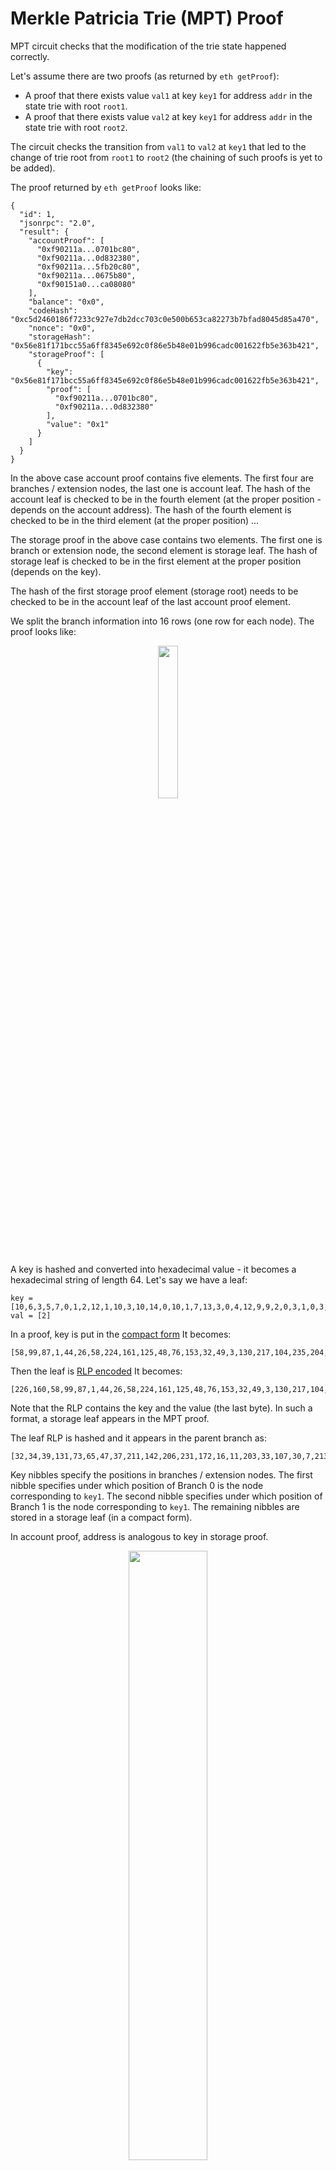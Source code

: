 # Merkle Patricia Trie (MPT) Proof

MPT circuit checks that the modification of the trie state happened correctly.

Let's assume there are two proofs (as returned by `eth getProof`):

- A proof that there exists value `val1` at key `key1` for address `addr` in the state trie with root `root1`.
- A proof that there exists value `val2` at key `key1` for address `addr` in the state trie with root `root2`.

The circuit checks the transition from `val1` to `val2` at `key1` that led to the change
of trie root from `root1` to `root2` (the chaining of such proofs is yet to be added).

The proof returned by `eth getProof` looks like:

```
{
  "id": 1,
  "jsonrpc": "2.0",
  "result": {
    "accountProof": [
      "0xf90211a...0701bc80",
      "0xf90211a...0d832380",
      "0xf90211a...5fb20c80",
      "0xf90211a...0675b80",
      "0xf90151a0...ca08080"
    ],
    "balance": "0x0",
    "codeHash": "0xc5d2460186f7233c927e7db2dcc703c0e500b653ca82273b7bfad8045d85a470",
    "nonce": "0x0",
    "storageHash": "0x56e81f171bcc55a6ff8345e692c0f86e5b48e01b996cadc001622fb5e363b421",
    "storageProof": [
      {
        "key": "0x56e81f171bcc55a6ff8345e692c0f86e5b48e01b996cadc001622fb5e363b421",
        "proof": [
          "0xf90211a...0701bc80",
          "0xf90211a...0d832380"
        ],
        "value": "0x1"
      }
    ]
  }
}
```

In the above case account proof contains five elements.
The first four are branches / extension nodes, the last one is account leaf.
The hash of the account leaf is checked to
be in the fourth element (at the proper position - depends on the account address).
The hash of the fourth element is checked to be in the third element (at the proper position) ...

The storage proof in the above case contains two elements.
The first one is branch or extension node, the second element is storage leaf.
The hash of storage leaf is checked to
be in the first element at the proper position (depends on the key).

The hash of the first storage proof element (storage root) needs to be checked
to be in the account leaf of the last account proof element.

We split the branch information into 16 rows (one row for each node). The proof looks like:

<p align="center">
  <img src="./img/proof.png?raw=true" width="25%">
</p>

A key is hashed and converted into hexadecimal value - it becomes a hexadecimal string of
length 64.
Let's say we have a leaf:

```
key = [10,6,3,5,7,0,1,2,12,1,10,3,10,14,0,10,1,7,13,3,0,4,12,9,9,2,0,3,1,0,3,8,2,13,9,6,8,14,11,12,12,4,11,1,7,7,1,15,4,1,12,6,11,3,0,4,2,0,5,11,5,7,0,16]
val = [2]
```

In a proof, key is put in the
[compact form](https://github.com/ethereum/go-ethereum/blob/master/trie/hasher.go#L110)
It becomes:

```
[58,99,87,1,44,26,58,224,161,125,48,76,153,32,49,3,130,217,104,235,204,75,23,113,244,28,107,48,66,5,181,112]
```

Then the leaf is
[RLP encoded](https://github.com/ethereum/go-ethereum/blob/master/trie/hasher.go#L157)
It becomes:

```
[226,160,58,99,87,1,44,26,58,224,161,125,48,76,153,32,49,3,130,217,104,235,204,75,23,113,244,28,107,48,66,5,181,112,2]
```

Note that the RLP contains the key and the value (the last byte). In such a format, a storage
leaf appears in the MPT proof.

The leaf RLP is hashed and it appears in the parent branch as:

```
[32,34,39,131,73,65,47,37,211,142,206,231,172,16,11,203,33,107,30,7,213,226,2,174,55,216,4,117,220,10,186,68]
```

Key nibbles specify the positions in branches / extension nodes.
The first nibble specifies under which position of Branch 0 is the node
corresponding to `key1`.
The second nibble specifies under which position of Branch 1 is the node
corresponding to `key1`. The remaining nibbles are stored in a storage leaf
(in a compact form).

In account proof, address is analogous to key in storage proof.

<p align="center">
  <img src="./img/address_key.png?raw=true" width="50%">
</p>

In the above case, we have three branches / extension nodes in the account proof.
Let's say `addr` turns into nibbles `3 b a ...` That would mean the position (named `modified_node`) of the underlying proof element is:

- 3 in Branch 0
- 11 in Branch 1
- 10 in Branch 2

For the storage part, we have two branches / extension nodes.
Let's say `key1` turns into nibbles `a 2 ...` That would mean the position (named `modified_node`) of the underlying storage leaf is:

- 10 in Branch 0
- 2 in Branch 1

If we make a change at `key1` from `val1` to `val2` and obtain a proof after this change,
the proof will be different from the first only at `modified_node` positions.

To check the transition from `root1` to `root2` caused at `key1`, MPT circuit checks that both
proofs are the same except at the nodes that correspond to `key1` path
(hexadecimal characters presenting `modified_node`).

In proof 1, the root of account Branch 0 needs to be `root1`.
In proof 2, the root of account Branch 0 needs to be `root2`.
Also, it needs to be checked that the nodes differ only at indexes that
correspond to `key1` path.

To implement the constraints above, the two proofs are put in parallel in MPT rows.
Each branch row contains information of branch node from proof 1 and as well as from proof 2:

<p align="center">
  <img src="./img/mpt.png?raw=true" width="75%">
</p>

Proof 1 is on the left side, proof 2 is on the right side.

## Circuit Layout

The two parallel proofs are called S proof and C proof in the MPT circuit layout.

The first 34 columns are for the S proof.
The next 34 columns are for the C proof.
The remaining columns are selectors, for example, for specifying whether the
row is branch node or leaf node.

34 columns presents 2 + 32. 32 columns are used because this is the length
of hash output.
Note that, for example, each branch node is given in a hash format -
it occupies 32 positions.
The first 2 columns are RLP specific as we will see below.

In the codebase, the columns are named:

- `s_rlp1`
- `s_rlp2`
- `s_advices` (32 columns)
- `c_rlp1`
- `c_rlp2`
- `c_advices` (32 columns)

### Branch

Branch comprises 19 rows:

- 1 init row with some RLP specific data and some selectors
- 16 node rows
- 2 extension node rows

Branch:

<p align="center">
  <img src="./img/branch_diagram.png?raw=true" width="50%">
</p>

Extension node:

<p align="center">
  <img src="./img/extension_node.png?raw=true" width="50%">
</p>

![branch](./img/branch.png)

The picture presents a branch which has 14 empty nodes and 2 non-empty nodes.
The last two rows are all zeros because this is a regular branch,
not an extension node.

Non-empty nodes are at positions 3 and 11. Position 11 corresponds to the key (that
means the key nibble that determines the position of a node in this branch is 11).

`s_advices/c_advices` present the hash of a branch child/node.

One can observe that in position 3: `s_advices = c_advices`,
while in position 11: `s_advices != c_advices`.

That is because this is due to the modification at `key1` from `val1` to `val2`,
the nibble 11 corresponds to `key1`.

We need `s_advices/c_advices` for two things:

- to compute the overall branch RLC (to be able to check the hash of a branch)
- to check whether `s_advices/c_advices` (at `is_modified` position)
  present the hash of the next element in a proof

Branch in parent:

<p align="center">
  <img src="./img/branch_in_parent.png?raw=true" width="50%">
</p>

Extension node in parent:

<p align="center">
  <img src="./img/extension_in_parent.png?raw=true" width="50%">
</p>

Hash lookup looks like (for example for branch S):

```
lookup(S branch RLC, S branch length, s_advices RLC at the is_modified position in parent branch)
```

TODO: instead of 32 columns for `*_advices`, use only the RLC of `*_advices`.
To integrate `*_advices` RLC into the computation of the whole branch RLC, we
just need to compute `mult * *_advices_RLC` and add this to the current RLC value.

The layout then be simply:
`s_rlp1, s_rlp2, s_node_rlc, c_rlp1, c_rlp2, c_node_rlc`

Columns (not shown in picture or table):

- `key_rlc_mult`
- `key_rlc`
- `sel1`
- `sel2`

Whether the factor 16 is used or not is determined by `sel1/sel2` columns.
`sel1/sel2` are boolean values and it holds `sel1 + sel2 = 1`.
The constraints for `sel1/sel2` are implemented in `BranchKeyChip`.

#### Branch init row

The first two columns specify whether S branch has two or three RLP meta bytes
(these bytes specify the length of the stream):

- `1, 0` means two RLP meta bytes
- `0, 1` means three RLP meta bytes

For example, a branch with two RLP meta bytes starts like:
`248, 81, 128, 128,... `
This means there are 81 bytes from position two onward in the branch RLP stream.

To check whether the length of the stream correspond to the length specified
with the RLP meta bytes, we use column 0. In each row we subtract the number
of bytes in a row. In the last row we checked whether the value is 0.

Note that branch node row can either have 33 bytes or 1 byte. 1 byte occurs
when the node is empty, in this case only the value 128 appears, which is stored
in column 2.

For example, a branch with three RLP meta bytes starts like:
`249, 1, 81, 128, 16, ... `
This means there are 1 * 256 + 81 bytes from position three onward.

Summary:

- cols 0 and 1: whether branch S has 2 or 3 RLP meta data bytes
- cols 2 and 3: whether branch C has 2 or 3 RLP meta data bytes
- cols 4 and 5: the actual branch S RLP meta data bytes
- col 6: the actual branch S RLP meta data byte (if there are 3 RLP meta data bytes in branch S)
- cols 7 and 8: branch C RLP meta data bytes
- col 9: the actual branch C RLP meta data byte (if there are 3 RLP meta data bytes in branch C)

TODO: selectors

#### Branch node rows

Each branch node row starts with 34 S proof columns and 34 C proof columns.

Example 34 S columns:

`0, 160, 215, 178, 43, ..., 23`

The first columns of S and C proof (`s_rlp1` and `c_rlp1`) in branch node rows are
used to check the RLP stream length.

The second columns (`s_rlp2` and `c_rlp2`) are for RLP encoding of the length
of the substream.
For non-empty rows, it is always 160, because this denotes the length of the
substream which is 32 (= 160 - 128). The substream in this case is hash of a
node.

When there is an empty node, the column looks like:
`0, 0, 128, 0, ..., 0`.

Empty node in a RLP stream is denoted only by one byte - value 128.
MPT circuit uses padding with 0s to simplify the comparison
between S and C branch. This way, the branch nodes are aligned horizontally
for both proofs.

For example, when a value is stored at a key that
hasn't been used yet, we will get an empty node in S branch and non-empty node
in C branch. We need to compare whether this change corresponds to the
key (key determines the index of the node in branch where change occurs).

#### Constraints

##### Constraint: hash of the branch is in the parent branch

`is_modified` selector denotes the position in branch which corresponds to the key
(the branch child where the change occurs).

The whole branch needs to be hashed and the result needs to be checked
to be in the parent branch. This is checked in `BranchHashInParentChip`
using a lookup which takes as an input:

- Random Linear Combination (RLC) of the branch
- parent branch `s_advices/c_advices` RLC at `is_modified` position

Hash lookup looks like (for S):
`lookup(S branch RLC, S branch length, s_advices RLC)`.

To simplify the constraints, the modified node RLC is stored in each
branch node. This is to enable rotations back to access the RLC of the modified node.
Thus, for example, when checking the branch hash to be in a parent branch,
we can rotate back to the last row in the parent branch and use the value from this
row for the lookup.

Let's see an example.
Let's say we have a branch where `modified_node = 1`. For clarity, let's
denote `s_rlp1, s_rlp2, c_rlp1, c_rlp2` simply with `_`.

```
_, _, b0_s_node0_rlc, _, _, b0_c_node0_rlc
_, _, b0_s_node1_rlc, _, _, b0_c_node1_rlc
...
_, _, b0_s_node15_rlc, _, _, b0_c_node15_rlc
```

Let's say the next element in a proof is another branch:

```
_, _, b1_s_node0_rlc, _, _, b1_c_node0_rlc
_, _, b1_s_node1_rlc, _, _, b1_c_node1_rlc
...
_, _, b1_s_node15_rlc, _, _, b1_c_node15_rlc
```

The hash of this second branch is in the parent branch at position 1.
Let `b1_s` be the RLC of S part of this second branch and
`b1_c` be the RLC of C part of this second branch.
Then:

```
hash(b1_s) = b0_s_node1_rlc
hash(b1_c) = b0_c_node1_rlc
```

Hash lookup like is needed (for S):
`lookup(b1_s, len(b1_s), b0_s_node1_rlc)`

We need a rotation to access `b0_s_node1_rlc`, but we cannot fix the rotation
as the `modified_node` can be any value between 0 and 15 - any of the following
values can appear to be needed: ` b0_s_node0_rlc, b0_s_node1_rlc, ..., b0_s_node15_rlc`.

For this reason there are two additional columns in all 16 branch children rows
that specify the `modified_node` RLC: `s_mod_node_hash_rlc` and `c_mod_node_hash_rlc`.

```
_, _, b0_s_node0_rlc, _, _, b0_c_node0_rlc, b0_s_mod_node_hash_rlc, b0_c_mod_node_hash_rlc
_, _, b0_s_node1_rlc, _, _, b0_c_node1_rlc, b0_s_mod_node_hash_rlc, b0_c_mod_node_hash_rlc
...
_, _, b0_s_node15_rlc, _, _, b0_c_node15_rlc, b0_s_mod_node_hash_rlc, b0_c_mod_node_hash_rlc
```

Now, we can rotate back to any of the branch noderen rows of `b0` to
access the RLC of the modified node.

##### Constraints: node hash in branch rows

We need to make sure `s_mod_node_hash_rlc` and `c_mod_node_hash_rlc`
is the same in all branch children rows.

```
s_mod_node_hash_rlc_cur = s_mod_node_hash_rlc_prev
c_mod_node_hash_rlc_cur = c_mod_node_hash_rlc_prev
```

##### Constraint: RLC of branch child at modified_node

At `modified_node` position, `s_mod_node_hash_rlc` and `c_mod_node_hash_rlc`
need to be the RLC of `s_advices` and `c_advices` of the node that corresponds
to the key (modified node).

```
rlc(s_advices) = s_mod_node_hash_rlc at position modified_node
rlc(c_advices) = c_mod_node_hash_rlc at position modified_node
```

##### Constraint: no change except at is_modified position

In all branch rows, except at `modified_node` position, it needs to hold:

```
s_node_rlc = c_node_rlc
```

With current implementation:

```
s_advices = c_advices
```

##### Constraint: is_modifed = 1 at modified_node, otherwise is_modified = 0

At `modified_node` position, it needs to hold:

```
is_modified = 1
```

At other positions:

```
is_modified = 0
```

##### Constraint: node_index increases by 1

```
node_index_cur = node_index_prev + 1
```

### Extension node rows

Extension node can be viewed as a special branch. It contains a regular branch
with the addition of a key extension. Key extension is set of nibbles (most
often only one or two nibbles) that "extend" the path to the branch.

The extension node element in proof (returned by `eth getProof`) contains
the information about nibbles and the hash of the underlying branch.

For example, the proof element of an extension node looks like:

`228,130,0,149,160,114,253,150,133,18,192,156,19,241,162,51,210,24,1,151,16,48,7,177,42,60,49,34,230,254,242,79,132,165,90,75,249`

130 means there are 2 (130 - 128) bytes compressing the nibbles.
These two bytes are
`0, 149`.
The two nibbles compressed are 9 and 5 (149 = 9 * 16 + 5).

The bytes after 160 present a hash of the underlying branch.

MPT layout uses `s_rlp1`, `s_rlp2`, and `s_advices` for RLP meta bytes and nibbles,
while `c_advices` are used for branch hash (`c_rlp2` stores 160 - denoting the number
of hash bytes).

There are two extension node rows - one for S proof, one for C proof.
However, the extension key (nibbles) is the same for both proofs, we don't need
to double this information.
For this reason, in C row, we don't put key into `s_rlp1`, `s_rlp2`, and `s_advices`,
we just put hash of C extension node underlying branch in `c_advices`.

However, in C row, we store additional witness for nibbles (because nibbles are
given compressed in bytes) into `s_rlp1`, `s_rlp2`, and `s_advices`.

For example:
`0, 0, 5, 0, 0, ...`

Here, 5 presents the second nibbles of 149 (see above).
Having the second nibble simplifies the computation of the first nibble.

Thus, the two extension rows look like:

```
228,130,0,149, 0, ..., 0, 160, S underlying branch hash
0, 0, 5, 0, ..., 0, 160, C underlying branch hash
```

There is bit of a difference in RLP stream when only one nibble appears.
In this case there is no byte specifying the length of the key extension
(130 in the above case).
For example, in the case below, the nibble is 0 (16 - 16):

`226,16,160,172,105,12...`

In this case special witnesses for nibbles are not needed.

#### Constraints

##### Constraint: selectors

There are six possible scenarios:

- extension node key contains only one nibble and `modified_node` needs to be
  multiplied by `16` for `key RLC`
- extension node key contains only one nibble and `modified_node` needs to be
  multiplied by `1` for `key RLC`
- extension node key contains even number of nibbles and `modified_node` needs to be
  multiplied by `16` for `key RLC`
- extension node key contains even number of nibbles and `modified_node` needs to be
  multiplied by `1` for `key RLC`
- extension node key contains odd number of nibbles (and more than 1) and `modified_node` needs to be multiplied by `16` for `key RLC`
- extension node key contains odd number of nibbles (and more than 1) and `modified_node` needs to be multiplied by `1` for `key RLC`

Extension node RLP encoding needs to be differently handled in different scenarios.
For example, in the the case of only one nibble, there is only one RLP meta byte
(key starts already in `s_rlp2`).

Key RLC information is packed together with information about number of nibbles to
reduce the expression degree.

It needs to be ensured that the selectors are boolean and their sum is `0` or `1`.
If it is `0`, there is a regular branch. If it is `1`, there is an extension node.
See `extension_node.rs` for the constraints.

Further, there are constraints that ensure the selector
value is correct. For example, when there is only one nibble, `s_rlp1` has to be `226`.
Also, when there is an even number of nibbles, `s_advices[0]` has to be `0`.

Information about key RLC multiplication factor is doubled to reduce the expression degree.
Thus the information appear in branch init row at the following positions:

```
pub const IS_BRANCH_C16_POS: usize = 19;
pub const IS_BRANCH_C1_POS: usize = 20;
pub const IS_EXT_SHORT_C16_POS: usize = 21;
pub const IS_EXT_SHORT_C1_POS: usize = 22;
pub const IS_EXT_LONG_EVEN_C16_POS: usize = 23;
pub const IS_EXT_LONG_EVEN_C1_POS: usize = 24;
pub const IS_EXT_LONG_ODD_C16_POS: usize = 25;
pub const IS_EXT_LONG_ODD_C1_POS: usize = 26;
```

There are constraints (`extension_node.rs`) that ensure the information at positions
`IS_BRANCH_C16_POS` and `IS_BRANCH_C1_POS` correspond to the information at positions
where extension node selectors are given.

##### Constraint: extension node RLC is properly computed

Extension node RLC needs to be prperly computed for both, S and C.
This is done by taking into account each byte of the extension node.
The RLC is computed in two steps: the first
step computes bytes in `s_rlp1', 's_rlp2`, `s_advices` (stored in `acc_s` column),
the second step in `c_rlp1', 'c_rlp2`, `c_advices` (stored in `acc_c` column).

First step:

```
rlc_s = s_rlp1 + s_rlp2 * r + s_advices[0] * r^2 + s_advices[1] * r^3 + ... + s_advices[31] * r^33 
```

Constraint:

```
rlc_s = acc_s
```

Second step:

```
rlc = rlc_first + c_rlp1 * r_1 + c_rlp2 * r_1^2 + c_advices[0] * r_1^3 + c_advices[1] * r_1^4 + ... + c_advices[31] * r_1^34 
```

Constraint:

```
rlc = acc_c
```

Note that not all `s_advices` are always used. In the above example, there is only
`0, 149`. The rest of `s_advices` are 0s. To ensure `s_advices` are 0 for `i > 1`,
`key_len_lookup` function is used (see below for a more detailed description).

For S:
`lookup(S branch RLC (retrived from the last branch children row), S branch RLC length, c_advices RLC in extension row)`.

For C extension node, the RLC from the first step from S extension node row is reused.
The second step is analogous to the S row, but uses the values from C row.

##### Constraint: hash of the extension node is in the parent branch

It needs to be checked that the extension node RLC is `mod_node_hash_rlc`
in the parent branch.

```
lookup(acc_c, extension node S length, s_mod_node_hash_rlc::(rot))
lookup(acc_c, extension node C length, c_mod_node_hash_rlc::(rot-1))
```

##### Constraint: hash of the underlying branch is in the extension node c_advices

For S:
`lookup(S branch RLC (retrived from the last branch children row), S branch length, c_advices RLC in extension row)`.

### Account leaf

There are five rows for an account leaf:

```
Key S
Nonce balance S
Nonce balance C
Storage codehash S
Storage codehash C
```

There is only one key row, because the key is always the same for the two parallel proofs.

<p align="center">
  <img src="./img/address_rlc.png?raw=true" width="60%">
</p>

### Storage leaf

There are five rows for a storage leaf:

```
Leaf key S
Leaf value S
Leaf key C
Leaf value C
Leaf in added branch
```

Note that leaf key S and leaf key C are not always the same - for example
when a value is added to the key which was empty, the leaf key C will be
shorter.

<!-- TestExtensionAddedOneKeyByteSel1-->

<!--
For example:
```
226,160,62,102,91,...
30,0,0...
225,159,58,134,125,...
17,0,0
225,159,54,91,73,...
```
-->

<p align="center">
  <img src="./img/storage_leaf.png?raw=true" width="60%">
</p>

##### Constraint: key RLC

<p align="center">
  <img src="./img/key_rlc.png?raw=true" width="60%">
</p>

The first row contains the storage leaf S key bytes. These bytes are what remains from the
key after key nibbles are used to navigate through branches / extension nodes.
That means key RLC that is being partially computed in branches / extension nodes can
be finalized here.

Intermediate key RLC `key_rlc_acc_start` is retrieved from the first branch children row.
Likewise, intermediate multiplication factor `key_mult_start` is retrieved from the same row.

```
```

... `key_len_lookup`

##### Constraint: leaf RLC

## Zeros in s_advices after substream ends

In various cases, `s_advices` are used only to certain point. Consider the example below:

```
228, 130, 0, 149, 0, ..., 0
```

In this example:

```
s_rlp1 = 228
s_rlp2 = 130
s_advices[0] = 0
s_advices[1] = 149
s_advices[2] = 0
...
s_advices[31] = 0
```

To prevent attacks on RLC, it needs to be checked that `s_advices[i] = 0` for `i > 1`:

```
s_advices[2] = 0
...
s_advices[31] = 0
```

The length of the substream is given by `s_rlp2`, it is `2 = 130 - 128` in the above example,
let us denote it by `len = 2`.

`s_advices[i]` are checked to be bytes.

Note that `(len - 1 - i) * s_advices[0] < 33 * 255` ensures `s_advices[i] = 0` for `i > len - 1`.

```
(len - 1) * s_advices[0] < 33 * 255
(len - 2) * s_advices[1] < 33 * 255
From now on, key_len < 0:
(len - 3) * s_advices[2] < 33 * 255 (Note that this will be true only if s_advices[2] = 0)
(len - 4) * s_advices[3] < 33 * 255 (Note that this will be true only if s_advices[3] = 0)
(len - 5) * s_advices[4] < 33 * 255 (Note that this will be true only if s_advices[4] = 0)
```

That is because when `len - i` goes below 0, it becomes a huge number close to field modulus.
Furthermore, `len` is at most 33.
If `len - i` is multiplied by `s_advices[i]` which is at most `255`, it will still be
bigger then `-32 * 255` which is much bigger than `33 * 255`.

See `key_len_lookup` in `helpers.rs` for the implementation.

## RLC multiplication factor after s_advices

As we have seen above,
in various cases, `s_advices` are used only to certain point. Consider the example below:

```
228, 130, 0, 149, 0, ..., 0
```

RLC is computed in two steps in such cases.
The first step computes bytes in `s_rlp1', 's_rlp2`, `s_advices` (stored in `acc_s` column),
the second step computes bytes in `c_rlp1', 'c_rlp2`, `c_advices` (stored in `acc_c` column).

First step:

```
rlc_first_step = s_rlp1 + s_rlp2 * r + s_advices[0] * r^2 + s_advices[1] * r^3 + ... + s_advices[31] * r^33 
```

Constraint

```
rlc_first_step = acc_s
```

Note that the RLC is computed and assigned in the `sythesize` function, the chips then
verify whether that the computation is correct.

In the next step:

```
rlc = rlc_first + c_rlp1 * r_1 + c_rlp2 * r_1^2 + c_advices[0] * r_1^3 + c_advices[1] * r_1^4 + ... + c_advices[31] * r_1^34 
```

Constraint:

```
rlc = acc_c
```

It also needs to be checked that `r_1` corresponds to `len`:

```
r_1 = r^(len+2)
```

This is checked using a lookup into a table:

```
(RMult, 0, 1)
(RMult, 1, r)
(RMult, 2, r^2)
(RMult, 3, r^3)
...
(RMult, 65, r^65)
```

The lookup looks like:

```
lookup(RMult, len+2, r_1)
```

See `mult_diff_lookup` in `helpers.rs` for the implementation.
